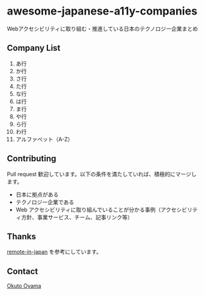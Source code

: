 # awesome-japanese-a11y-companies
Webアクセシビリティに取り組む・推進している日本のテクノロジー企業まとめ

## Company List

1. あ行
1. か行
1. さ行
1. た行
1. な行
1. は行
1. ま行
1. や行
1. ら行
1. わ行
1. アルファベット（A-Z）

## Contributing
Pull request 歓迎しています。以下の条件を満たしていれば、積極的にマージします。

- 日本に拠点がある
- テクノロジー企業である
- Web アクセシビリティに取り組んでいることが分かる事例（アクセシビリティ方針、事業サービス、チーム、記事リンク等）

## Thanks
[remote-in-japan](https://github.com/yamanoku/paternity-leave-in-japan) を参考にしています。

## Contact
[Okuto Oyama](mailto:0910yama@gmail.com)
